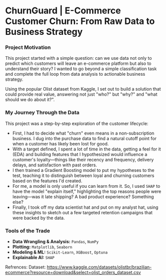 # ChurnGuard | E-Commerce Customer Churn: From Raw Data to Business Strategy

### Project Motivation

This project started with a simple question: can we use data not only to predict which customers will leave an e-commerce platform but also to understand their story? I wanted to go beyond a simple classification task and complete the full loop from data analysis to actionable business strategy.

Using the popular Olist dataset from Kaggle, I set out to build a solution that could provide real value, answering not just "who?" but "why?" and "what should we do about it?".

### My Journey Through the Data

This project was a step-by-step exploration of the customer lifecycle:

* First, I had to decide what "churn" even means in a non-subscription business. I dug into the purchase data to find a natural cutoff point for when a customer has likely been lost for good.
* With a target defined, I spent a lot of time in the data, getting a feel for it (EDA) and building features that I hypothesized would influence a customer's loyalty—things like their recency and frequency, delivery delays, and satisfaction with past orders.
* I then trained a Gradient Boosting model to put my hypotheses to the test, teaching it to distinguish between loyal and churning customers based on the features I'd created.
* For me, a model is only useful if you can learn from it. So, I used `SHAP` to have the model "explain itself," highlighting the top reasons people were leaving—was it late shipping? A bad product experience? Something else?
* Finally, I took off my data scientist hat and put on my analyst hat, using these insights to sketch out a few targeted retention campaigns that were backed by the data.

### Tools of the Trade

* **Data Wrangling & Analysis:** `Pandas`, `NumPy`
* **Plotting:** `Matplotlib`, `Seaborn`
* **Modeling & ML:** `Scikit-Learn`, `XGBoost`, `Optuna`
* **Explainable AI:** `SHAP`


Refrences:
Dataset: https://www.kaggle.com/datasets/olistbr/brazilian-ecommerce?resource=download&select=olist_orders_dataset.csv
